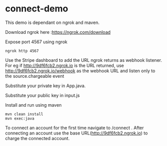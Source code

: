 # connect-demo

This demo is dependant on ngrok and maven.

Download ngrok here :https://ngrok.com/download

Expose port 4567 using ngrok

``` ngrok http 4567 ```

Use the Stripe dashboard to add the URL ngrok returns as webhook listener. For eg if http://9df6fcb2.ngrok.io is the URL returned, use http://9df6fcb2.ngrok.io/webhook as the webhook URL and listen only to the source.chargeable event


Substitute your private key in App.java.

Substitute your public key in input.js

Install and run using maven

```
mvn clean install
mvn exec:java
```


To connect an account for the first time navigate to /connect . After connecting an account use the base URL(http://9df6fcb2.ngrok.io)  to charge the connected account.
